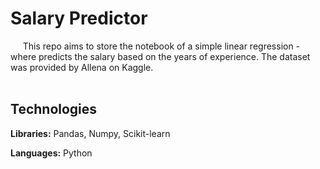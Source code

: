 # Salary Predictor

&nbsp;&nbsp;&nbsp;&nbsp;&nbsp;This repo aims to store the notebook of a simple linear regression - where predicts the salary based on the years of experience. The dataset was provided by Allena on Kaggle. <br> <br>

## Technologies

**Libraries:** Pandas, Numpy, Scikit-learn 

**Languages:** Python